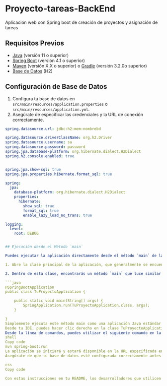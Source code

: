 # Proyecto-tareas-BackEnd
Aplicación web con Spring boot de creación de proyectos y asignación de tareas

## Requisitos Previos

- [Java](https://www.oracle.com/java/technologies/javase-downloads.html) (versión 11 o superior)
- [Spring Boot](https://spring.io/projects/spring-boot) (versión 4.1 o superior)
- [Maven](https://maven.apache.org/download.cgi) (versión X.X o superior) o [Gradle](https://gradle.org/install/) (versión 3.2.0o superior)
- [Base de Datos](#configuración-de-base-de-datos) (H2)

## Configuración de Base de Datos

1. Configura tu base de datos en `src/main/resources/application.properties` o `src/main/resources/application.yml`.
2. Asegúrate de especificar las credenciales y la URL de conexión correctamente.

```yml
spring.datasource.url: jdbc:h2:mem:nombrebd

spring.datasource.driverClassName: org.h2.Driver
spring.datasource.username: sa
spring.datasource.password: password
spring.jpa.database-platform: org.hibernate.dialect.H2Dialect
spring.h2.console.enabled: true


spring.jpa.show-sql: true
spring.jpa.properties.hibernate.format_sql: true

spring:
  jpa:
    database-platform: org.hibernate.dialect.H2Dialect
    properties:
      hibernate:
        show_sql: true
        format_sql: true
        enable_lazy_load_no_trans: true

logging:
  level:
    root: DEBUG


## Ejecución desde el Método `main`

Puedes ejecutar la aplicación directamente desde el método `main` de la clase principal de la aplicación Spring Boot. Aquí tienes los pasos para hacerlo:

1. Abre la clase principal de la aplicación, que generalmente se encuentra en `src/main/java/com/tuempresa/tuproyecto/TuProyectoApplication.java`.

2. Dentro de esta clase, encontrarás un método `main` que luce similar a esto:

```java
@SpringBootApplication
public class TuProyectoApplication {

    public static void main(String[] args) {
        SpringApplication.run(TuProyectoApplication.class, args);
    }

}
Simplemente ejecuta este método main como una aplicación Java estándar. Esto iniciará la aplicación Spring Boot y la pondrá en funcionamiento.
Desde tu IDE, puedes hacer clic derecho en la clase TuProyectoApplication y seleccionar "Run" o "Debug".
Desde la línea de comandos, puedes utilizar el siguiente comando en la raíz del proyecto:
shell
Copy code
mvn spring-boot:run
La aplicación se iniciará y estará disponible en la URL especificada en la configuración de application.properties o application.yml (por defecto, http://localhost:8080).
Asegúrate de que tu base de datos esté configurada correctamente antes de ejecutar la aplicación desde el método main, ya que esto puede requerir que la base de datos esté en funcionamiento para que la aplicación se inicie sin problemas.

css
Copy code

Con estas instrucciones en tu README, los desarrolladores que utilicen tu proyecto tendrán una guía clara sobre cómo iniciar la aplicación Spring Boot desde el método `main`. Asegúrate de personalizar las rutas y nombres de clases según la estructura de tu proyecto.




